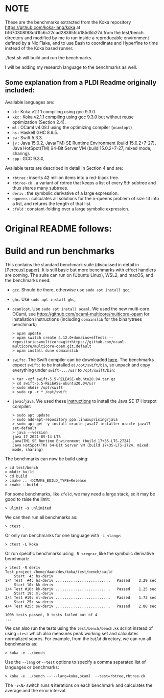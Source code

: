 # NOTE

These are the benchmarks extracted from the Koka repository https://github.com/koka-lang/koka
at b1670308f88dd1fc6c22cad28385fcb185d5b27d from the test/bench directory
and modified by me to run inside a reproducable environment defined by a Nix Flake,
and to use Bash to coordinate and Hyperfine to time instead of the Koka based runner.

./test.sh will build and run the benchmarks.

I will be adding my research language to the benchmarks as well.

## Some explanation from a PLDI Readme originally included:

Available languages are:

- `kk`  : Koka v2.1.1 compiling using gcc 9.3.0.
- `kkx` : Koka v2.1.1 compiling using gcc 9.3.0 but without reuse optimization (Section 2.4).
- `ml`  : OCaml v4.08.1 using the optimizing compiler (`ocamlopt`)
- `hs`  : Haskell GHC 8.6.5.
- `sw`  : Swift 5.3.3.
- `jv`  : Java 15.0.2, Java(TM) SE Runtime Environment (build 15.0.2+7-27), 
          Java HotSpot(TM) 64-Bit Server VM (build 15.0.2+7-27, mixed mode, sharing).
- `cpp` : GCC 9.3.0, 

Available tests are described in detail in Section 4 and are:

- `rbtree`    : inserts 42 million items into a red-black tree.
- `rbtree-ck` : a variant of rbtree that keeps a list of every 5th subtree and thus shares many subtrees.
- `deriv`     : the symbolic derivative of a large expression.
- `nqueens`   : calculates all solutions for the n-queens problem of size 13 into a list, and returns the length of that list.  
- `cfold`     : constant-folding over a large symbolic expression.


# Original README follows:


# Build and run benchmarks

This contains the standard benchmark suite (discussed in detail in [Perceus] paper).
It is still basic but more benchmarks
with effect handlers are coming. The suite can run on (Ubuntu Linux), WSL2, and macOS,
and the benchmarks need:

- `gcc`. Should be there, otherwise use `sudo apt install gcc`,
- `ghc`. Use `sudo apt install ghc`,
- `ocamlopt`. Use `sudo apt install ocaml`.
  We used the new multi-core OCaml, see <https://github.com/ocaml-multicore/multicore-opam> 
  for installation instructions (including `domainslib` for the binarytrees benchmark)
  ```
  > opam update
  > opam switch create 4.12.0+domains+effects --repositories=multicore=git+https://github.com/ocaml-multicore/multicore-opam.git,default
  > opam install dune domainslib
  ```

- `swiftc`. The Swift compiler can be downloaded [here](https://swift.org/download/).
   The benchmarks expect `swiftc` to be installed at `/opt/swift/bin`,
   so unpack and copy everything under `swift-.../usr` to `/opt/swift/bin`:
   ```
   > tar -xzf swift-5.5-RELEASE-ubuntu20.04.tar.gz
   > cd swift-5.5-RELEASE-ubuntu20.04/usr
   > sudo mkdir /opt/swift
   > sudo cp -r * /opt/swift
   ```

- `javac`/`java`. We used these [instructions](https://www.linuxcapable.com/how-to-install-java-17-lts-jdk-17-on-ubuntu-20-04/)
   to install the Java SE 17 Hotspot compiler:
   ```
   > sudo apt update
   > sudo add-apt-repository ppa:linuxuprising/java
   > sudo apt-get -y install oracle-java17-installer oracle-java17-set-default
   > java --version
   java 17 2021-09-14 LTS
   Java(TM) SE Runtime Environment (build 17+35-LTS-2724)
   Java HotSpot(TM) 64-Bit Server VM (build 17+35-LTS-2724, mixed mode, sharing)
   ```

The benchmarks can now be build using:

```
> cd test/bench
> mkdir build
> cd build
> cmake .. -DCMAKE_BUILD_TYPE=Release
> cmake --build .
```

For some benchmarks, like `cfold`, we may need a large stack, so it may be good to raise the limit:
```
> ulimit -s unlimited
```

We can then run all benchmarks as:
```
> ctest .
```
Or only run benchmarks for one language with `-L <lang>`:
```
> ctest -L koka
```
Or run specific benchmarks using `-R <regex>`,
like the symbolic derivative benchmark:
```
> ctest -R deriv      
Test project /home/daan/dev/koka/test/bench/build
    Start  4: hs-deriv
1/4 Test  #4: hs-deriv .........................   Passed    2.29 sec
    Start 10: kk-deriv
2/4 Test #10: kk-deriv .........................   Passed    1.25 sec
    Start 19: ml-deriv
3/4 Test #19: ml-deriv .........................   Passed    1.73 sec
    Start 25: sw-deriv
4/4 Test #25: sw-deriv .........................   Passed    2.88 sec

100% tests passed, 0 tests failed out of 4
...
```

We can also run the tests using the `test/bench/bench.kk` script instead of
using `ctest` which also measures peak working set and calculates
normalized scores. For example, from the `build` directory, we can run all benchmarks as:
```
> koka -e ../bench
```
Use the `--lang` or `--test` options to specify a comma separated list of
languages or benchmarks:
```
> koka -e ../bench -- --lang=koka,ocaml  --test=rbtree,rbtree-ck
```
The `-i<N>` switch runs `N` iterations on each benchmark and calculates
the average and the error interval.
